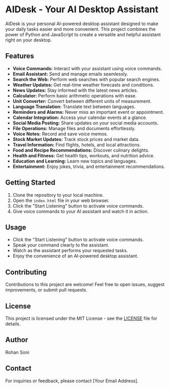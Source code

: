 # AIDesk - Your AI Desktop Assistant

AIDesk is your personal AI-powered desktop assistant designed to make your daily tasks easier and more convenient. This project combines the power of Python and JavaScript to create a versatile and helpful assistant right on your desktop.

## Features

- **Voice Commands:** Interact with your assistant using voice commands.
- **Email Assistant:** Send and manage emails seamlessly.
- **Search the Web:** Perform web searches with popular search engines.
- **Weather Updates:** Get real-time weather forecasts and conditions.
- **News Updates:** Stay informed with the latest news articles.
- **Calculator:** Perform basic arithmetic operations with ease.
- **Unit Converter:** Convert between different units of measurement.
- **Language Translation:** Translate text between languages.
- **Reminders and Alarms:** Never miss an important event or appointment.
- **Calendar Integration:** Access your calendar events at a glance.
- **Social Media Posting:** Share updates on your social media accounts.
- **File Operations:** Manage files and documents effortlessly.
- **Voice Notes:** Record and save voice memos.
- **Stock Market Updates:** Track stock prices and market data.
- **Travel Information:** Find flights, hotels, and local attractions.
- **Food and Recipe Recommendations:** Discover culinary delights.
- **Health and Fitness:** Get health tips, workouts, and nutrition advice.
- **Education and Learning:** Learn new topics and languages.
- **Entertainment:** Enjoy jokes, trivia, and entertainment recommendations.

## Getting Started

1. Clone the repository to your local machine.
2. Open the `index.html` file in your web browser.
3. Click the "Start Listening" button to activate voice commands.
4. Give voice commands to your AI assistant and watch it in action.

## Usage

- Click the "Start Listening" button to activate voice commands.
- Speak your command clearly to the assistant.
- Watch as the assistant performs your requested tasks.
- Enjoy the convenience of an AI-powered desktop assistant.

## Contributing

Contributions to this project are welcome! Feel free to open issues, suggest improvements, or submit pull requests.

## License

This project is licensed under the MIT License - see the [LICENSE](LICENSE) file for details.

## Author

Rohan Soni

## Contact

For inquiries or feedback, please contact [Your Email Address].
